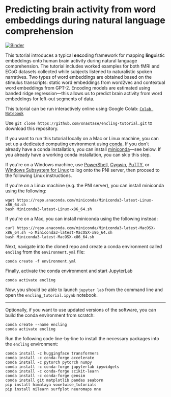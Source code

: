 # Predicting brain activity from word embeddings during natural language comprehension

[![Binder](https://mybinder.org/badge_logo.svg)](https://mybinder.org/v2/gh/snastase/encling-tutorial/HEAD)

This tutorial introduces a typical **enc**oding framework for mapping **ling**uistic embeddings onto human brain activity during natural language comprehension. The tutorial includes worked examples for both fMRI and ECoG datasets collected while subjects listened to naturalistic spoken narratives. Two types of word embeddings are obtained based on the stimulus transcripts: static word embeddings from word2vec and contextual word embeddings from GPT-2. Encoding models are estimated using banded ridge regression—this allows us to predict brain activity from word embeddings for left-out segments of data.

This tutorial can be run interactively online using Google Colab: [`Colab Notebook`](https://colab.research.google.com/drive/1L565z54Oth7oNIbzZDt1pLG-l4iOmRaD?usp=sharing)

Use `git clone https://github.com/snastase/encling-tutorial.git` to download this repository.

If you want to run this tutorial locally on a Mac or Linux machine, you can set up a dedicated computing environment using [conda](https://docs.conda.io/projects/conda/en/latest/user-guide/tasks/manage-environments.html). If you don't already have a conda installation, you can install [miniconda](https://docs.conda.io/en/latest/miniconda.html)—see below. If you already have a working conda installation, you can skip this step.

If you're on a Windows machine, use [PowerShell](https://docs.microsoft.com/en-us/powershell/), [Cygwin](https://www.cygwin.com/), [PuTTY](https://www.chiark.greenend.org.uk/~sgtatham/putty/latest.html), or [Windows Subsystem for Linux](https://docs.microsoft.com/en-us/windows/wsl/install-win10) to log onto the PNI server, then proceed to the following Linux instructions.

If you're on a Linux machine (e.g. the PNI server), you can install miniconda using the following:
```
wget https://repo.anaconda.com/miniconda/Miniconda3-latest-Linux-x86_64.sh
bash Miniconda3-latest-Linux-x86_64.sh
```

If you're on a Mac, you can install miniconda using the following instead:
```
curl https://repo.anaconda.com/miniconda/Miniconda3-latest-MacOSX-x86_64.sh -o Miniconda3-latest-MacOSX-x86_64.sh
bash Miniconda3-latest-MacOSX-x86_64.sh
```

Next, navigate into the cloned repo and create a conda environment called `encling` from the `environment.yml` file:
```
conda create -f environment.yml
```

Finally, activate the conda environment and start JupyterLab
```
conda activate encling
```

Now, you should be able to launch `jupyter lab` from the command line and open the `encling_tutorial.ipynb` notebook.

---

Optionally, if you want to use updated versions of the software, you can build the conda environment from scratch:
```
conda create --name encling
conda activate encling
```

Run the following code line-by-line to install the necessary packages into the `encling` environment:
```
conda install -c huggingface transformers
conda install -c conda-forge accelerate
conda install -c pytorch pytorch numpy
conda install -c conda-forge jupyterlab ipywidgets
conda install -c conda-forge scikit-learn
conda install -c conda-forge gensim
conda install git matplotlib pandas seaborn
pip install himalaya voxelwise_tutorials
pip install nilearn surfplot neuromaps mne
```
